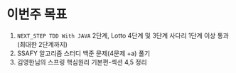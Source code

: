 # 이번주 목표          
1. `NEXT_STEP TDD With JAVA` 2단계, Lotto 4단계 및 3단계 사다리 1단계 이상 통과(최대한 2단계까지)        
2. SSAFY 알고리즘 스터디 백준 문제(4문제 +a) 풀기    
3. 김영한님의 스프링 핵심원리 기본편-섹션 4,5 정리    
